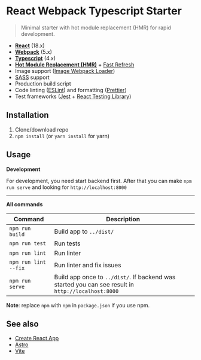 # React Webpack Typescript Starter
> Minimal starter with hot module replacement (HMR) for rapid development.

* **[React](https://facebook.github.io/react/)** (18.x)
* **[Webpack](https://webpack.js.org/)** (5.x)
* **[Typescript](https://www.typescriptlang.org/)** (4.x)
* **[Hot Module Replacement (HMR)](https://webpack.js.org/concepts/hot-module-replacement/)** + [Fast Refresh](https://github.com/pmmmwh/react-refresh-webpack-plugin)
* Image support ([Image Webpack Loader](https://github.com/tcoopman/image-webpack-loader))
* [SASS](http://sass-lang.com/) support
* Production build script
* Code linting ([ESLint](https://github.com/eslint/eslint)) and formatting ([Prettier](https://github.com/prettier/prettier))
* Test frameworks ([Jest](https://facebook.github.io/jest/) + [React Testing Library](https://testing-library.com/docs/react-testing-library/intro))

## Installation
1. Clone/download repo
2. `npm install` (or `yarn install` for yarn)

## Usage
**Development**

For development, you need start backend first. After that you can make `npm run serve` and looking for `http://localhost:8000`

---

**All commands**

Command | Description
--- | ---
`npm run build` | Build app to `../dist/`
`npm run test` | Run tests
`npm run lint` | Run linter
`npm run lint --fix` | Run linter and fix issues
`npm run serve` | Build app once to `../dist/`. If backend was started you can see result in `http://localhost:8000`

**Note**: replace `npm` with `npm` in `package.json` if you use npm.

## See also
* [Create React App](https://github.com/facebook/create-react-app)
* [Astro](https://astro.build/)
* [Vite](https://vitejs.dev/)
